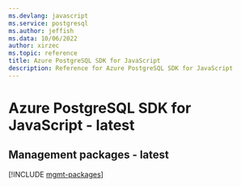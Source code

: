 ```yaml
---
ms.devlang: javascript
ms.service: postgresql
ms.author: jeffish
ms.data: 10/06/2022
author: xirzec
ms.topic: reference
title: Azure PostgreSQL SDK for JavaScript
description: Reference for Azure PostgreSQL SDK for JavaScript
---
```

# Azure PostgreSQL SDK for JavaScript - latest

## Management packages - latest
[!INCLUDE [mgmt-packages](postgresql-mgmt-index.md)]